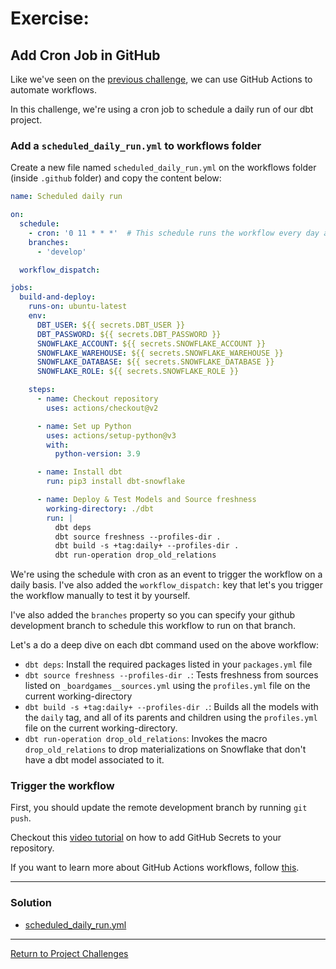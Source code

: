 # Exercise:

## Add Cron Job in GitHub
Like we've seen on the [previous challenge](../24_add_ci_workflow/24_add_ci_workflow.md), we can use GitHub Actions to automate workflows.

In this challenge, we're using a cron job to schedule a daily run of our dbt project.

### Add a `scheduled_daily_run.yml` to workflows folder
Create a new file named `scheduled_daily_run.yml` on the workflows folder (inside `.github` folder) and copy the content below:

```yaml
name: Scheduled daily run

on:
  schedule:
    - cron: '0 11 * * *'  # This schedule runs the workflow every day at 11:00AM UTC
    branches:
      - 'develop'

  workflow_dispatch:

jobs:
  build-and-deploy:
    runs-on: ubuntu-latest
    env:
      DBT_USER: ${{ secrets.DBT_USER }}
      DBT_PASSWORD: ${{ secrets.DBT_PASSWORD }}
      SNOWFLAKE_ACCOUNT: ${{ secrets.SNOWFLAKE_ACCOUNT }}
      SNOWFLAKE_WAREHOUSE: ${{ secrets.SNOWFLAKE_WAREHOUSE }}
      SNOWFLAKE_DATABASE: ${{ secrets.SNOWFLAKE_DATABASE }}
      SNOWFLAKE_ROLE: ${{ secrets.SNOWFLAKE_ROLE }}

    steps:
      - name: Checkout repository
        uses: actions/checkout@v2

      - name: Set up Python
        uses: actions/setup-python@v3
        with:
          python-version: 3.9

      - name: Install dbt
        run: pip3 install dbt-snowflake

      - name: Deploy & Test Models and Source freshness
        working-directory: ./dbt
        run: |
          dbt deps
          dbt source freshness --profiles-dir .
          dbt build -s +tag:daily+ --profiles-dir .
          dbt run-operation drop_old_relations
```

We're using the schedule with cron as an event to trigger the workflow on a daily basis.
I've also added the `workflow_dispatch:` key that let's you trigger the workflow manually to test it by yourself.

I've also added the `branches` property so you can specify your github development branch to schedule this workflow to run on that branch.

Let's a do a deep dive on each dbt command used on the above workflow:

- `dbt deps`: Install the required packages listed in your `packages.yml` file
- `dbt source freshness --profiles-dir .`:  Tests freshness from sources listed on `_boardgames__sources.yml` using the `profiles.yml` file on the current working-directory
- `dbt build -s +tag:daily+ --profiles-dir .`: Builds all the models with the `daily` tag, and all of its parents and children using the `profiles.yml` file on the current working-directory. 
- `dbt run-operation drop_old_relations`: Invokes the macro `drop_old_relations` to drop materializations on Snowflake that don't have a dbt model associated to it. 

### Trigger the workflow
First, you should update the remote development branch by running `git push`.

Checkout this [video tutorial](https://www.loom.com/share/3862212f88584756906b59aa573517e1?sid=0aeababd-7e35-4d13-9fca-159b4ac4cae4) on how to add GitHub Secrets to your repository.

If you want to learn more about GitHub Actions workflows, follow [this](https://docs.github.com/en/actions/security-guides/using-secrets-in-github-actions#using-secrets-in-a-workflow).

---

### Solution

- [scheduled_daily_run.yml](scheduled_daily_run.yml)

---

[Return to Project Challenges](../../../README.md#9-project-challenges)